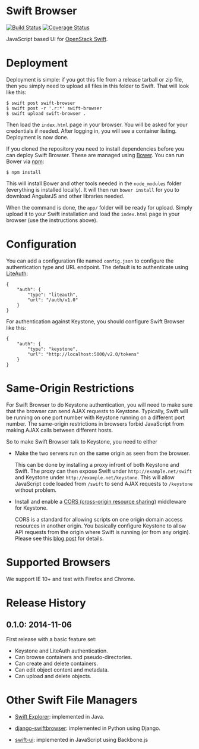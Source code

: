 Swift Browser
=============

[![Build Status](https://travis-ci.org/zerovm/swift-browser.svg?branch=master)](https://travis-ci.org/zerovm/swift-browser)
[![Coverage Status](https://img.shields.io/coveralls/zerovm/swift-browser.svg)](https://coveralls.io/r/zerovm/swift-browser)

JavaScript based UI for [OpenStack Swift][].

Deployment
==========

Deployment is simple: if you got this file from a release tarball or
zip file, then you simply need to upload all files in this folder to
Swift. That will look like this:

    $ swift post swift-browser
    $ swift post -r '.r:*' swift-browser
    $ swift upload swift-browser .

Then load the `index.html` page in your browser. You will be asked for
your credentials if needed. After logging in, you will see a container
listing. Deployment is now done.

If you cloned the repository you need to install dependencies before
you can deploy Swift Browser. These are managed using [Bower][]. You
can run Bower via [npm][]:

    $ npm install

This will install Bower and other tools needed in the `node_modules`
folder (everything is installed locally). It will then run `bower
install` for you to download AngularJS and other libraries needed.

When the command is done, the `app/` folder will be ready for upload.
Simply upload it to your Swift installation and load the `index.html`
page in your browser (use the instructions above).


Configuration
=============

You can add a configuration file named `config.json` to configure the
authentication type and URL endpoint. The default is to authenticate
using [LiteAuth][]:

    {
        "auth": {
            "type": "liteauth",
            "url": "/auth/v1.0"
        }
    }

For authentication against Keystone, you should configure Swift
Browser like this:

    {
        "auth": {
            "type": "keystone",
            "url": "http://localhost:5000/v2.0/tokens"
        }
    }

Same-Origin Restrictions
========================

For Swift Browser to do Keystone authentication, you will need to make
sure that the browser can send AJAX requests to Keystone. Typically,
Swift will be running on one port number with Keystone running on a
different port number. The same-origin restrictions in browsers forbid
JavaScript from making AJAX calls between different hosts.

So to make Swift Browser talk to Keystone, you need to either

* Make the two servers run on the same origin as seen from the
  browser.

  This can be done by installing a proxy infront of both Keystone and
  Swift. The proxy can then expose Swift under
  `http://example.net/swift` and Keystone under
  `http://example.net/keystone`. This will allow JavaScript code
  loaded from `/swift` to send AJAX requests to `/keystone` without
  problem.

* Install and enable a [CORS (cross-origin resource sharing)][cors]
  middleware for Keystone.

  CORS is a standard for allowing scripts on one origin domain access
  resources in another origin. You basically configure Keystone to
  allow API requests from the origin where Swift is running (or from
  any origin). Please see this [blog post][swift-cors] for details.

Supported Browsers
==================

We support IE 10+ and test with Firefox and Chrome.


Release History
===============

0.1.0: 2014-11-06
-----------------

First release with a basic feature set:

* Keystone and LiteAuth authentication.
* Can browse containers and pseudo-directories.
* Can create and delete containers.
* Can edit object content and metadata.
* Can upload and delete objects.


Other Swift File Managers
=========================

* [Swift Explorer][]: implemented in Java.

* [django-swiftbrowser][]: implemented in Python using Django.

* [swift-ui][]: implemented in JavaScript using Backbone.js

[OpenStack Swift]: http://docs.openstack.org/developer/swift/
[Bower]: http://bower.io/
[npm]: https://www.npmjs.org/
[LiteAuth]: https://github.com/zerovm/liteauth
[cors]: https://developer.mozilla.org/en-US/docs/Web/HTTP/Access_control_CORS
[swift-cors]: http://blog.yunak.eu/2013/07/24/keystone_cors/
[Swift Explorer]: http://www.619.io/swift-explorer
[django-swiftbrowser]: https://github.com/cschwede/django-swiftbrowser
[swift-ui]: https://github.com/fanatic/swift-ui
